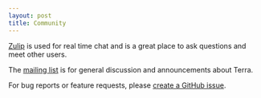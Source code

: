 ```yaml
---
layout: post
title: Community
---
```


[Zulip](https://terralang.zulipchat.com) is used for real time chat and is a great place to ask questions and meet other users.

The [mailing list](https://mailman.stanford.edu/mailman/listinfo/terralang) is for general discussion and announcements about Terra.

For bug reports or feature requests, please [create a GitHub issue](https://github.com/terralang/terra/issues).
